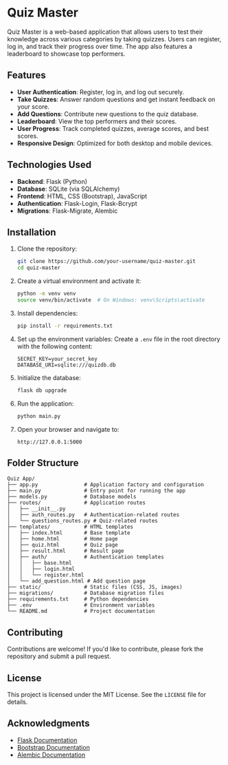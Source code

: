 # Quiz Master

Quiz Master is a web-based application that allows users to test their knowledge across various categories by taking quizzes. Users can register, log in, and track their progress over time. The app also features a leaderboard to showcase top performers.

## Features

- **User Authentication**: Register, log in, and log out securely.
- **Take Quizzes**: Answer random questions and get instant feedback on your score.
- **Add Questions**: Contribute new questions to the quiz database.
- **Leaderboard**: View the top performers and their scores.
- **User Progress**: Track completed quizzes, average scores, and best scores.
- **Responsive Design**: Optimized for both desktop and mobile devices.

## Technologies Used

- **Backend**: Flask (Python)
- **Database**: SQLite (via SQLAlchemy)
- **Frontend**: HTML, CSS (Bootstrap), JavaScript
- **Authentication**: Flask-Login, Flask-Bcrypt
- **Migrations**: Flask-Migrate, Alembic

## Installation

1. Clone the repository:
   ```bash
   git clone https://github.com/your-username/quiz-master.git
   cd quiz-master
   ```

2. Create a virtual environment and activate it:
   ```bash
   python -m venv venv
   source venv/bin/activate  # On Windows: venv\Scripts\activate
   ```

3. Install dependencies:
   ```bash
   pip install -r requirements.txt
   ```

4. Set up the environment variables:
   Create a `.env` file in the root directory with the following content:
   ```
   SECRET_KEY=your_secret_key
   DATABASE_URI=sqlite:///quizdb.db
   ```

5. Initialize the database:
   ```bash
   flask db upgrade
   ```

6. Run the application:
   ```bash
   python main.py
   ```

7. Open your browser and navigate to:
   ```
   http://127.0.0.1:5000
   ```

## Folder Structure

```
Quiz App/
├── app.py               # Application factory and configuration
├── main.py              # Entry point for running the app
├── models.py            # Database models
├── routes/              # Application routes
│   ├── __init__.py
│   ├── auth_routes.py   # Authentication-related routes
│   └── questions_routes.py # Quiz-related routes
├── templates/           # HTML templates
│   ├── index.html       # Base template
│   ├── home.html        # Home page
│   ├── quiz.html        # Quiz page
│   ├── result.html      # Result page
│   ├── auth/            # Authentication templates
│   │   ├── base.html
│   │   ├── login.html
│   │   └── register.html
│   └── add_question.html # Add question page
├── static/              # Static files (CSS, JS, images)
├── migrations/          # Database migration files
├── requirements.txt     # Python dependencies
├── .env                 # Environment variables
└── README.md            # Project documentation
```

## Contributing

Contributions are welcome! If you'd like to contribute, please fork the repository and submit a pull request.

## License

This project is licensed under the MIT License. See the `LICENSE` file for details.

## Acknowledgments

- [Flask Documentation](https://flask.palletsprojects.com/)
- [Bootstrap Documentation](https://getbootstrap.com/)
- [Alembic Documentation](https://alembic.sqlalchemy.org/)